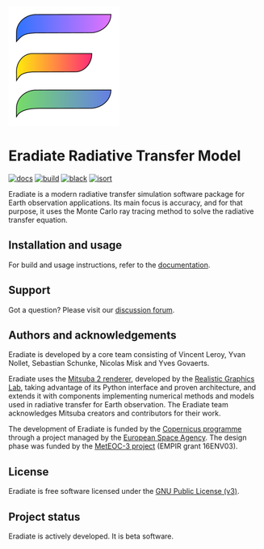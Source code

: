 ![Eradiate logo](docs/fig/eradiate-logo.svg "Eradiate — A new-generation radiative transfer simulation package")

# Eradiate Radiative Transfer Model

[![docs][rtd-badge]][rtd-url]
[![build][docker-badge]][docker-url]
[![black][black-badge]][black-url]
[![isort][isort-badge]][isort-url]

[rtd-badge]: https://img.shields.io/readthedocs/eradiate?logo=readthedocs&logoColor=white&style=flat-square
[rtd-url]: https://eradiate.readthedocs.io/en/latest/
[docker-badge]: https://img.shields.io/github/workflow/status/eradiate/eradiate/Docker%20build?label=docker&logo=docker&logoColor=white&style=flat-square
[docker-url]: https://github.com/eradiate/eradiate/actions/workflows/docker.yml
[black-badge]: https://img.shields.io/badge/code%20style-black-000000.svg?style=flat-square
[black-url]: https://github.com/psf/black/
[isort-badge]: https://img.shields.io/badge/%20imports-isort-%231674b1?style=flat-square&labelColor=ef8336
[isort-url]: https://pycqa.github.io/isort/

Eradiate is a modern radiative transfer simulation software package for Earth
observation applications. Its main focus is accuracy, and for that purpose, it
uses the Monte Carlo ray tracing method to solve the radiative transfer
equation.

## Installation and usage

For build and usage instructions, refer to the
[documentation](https://eradiate.readthedocs.org).

## Support

Got a question? Please visit our
[discussion forum](https://github.com/eradiate/eradiate/discussions).

## Authors and acknowledgements

Eradiate is developed by a core team consisting of Vincent Leroy,
Yvan Nollet, Sebastian Schunke, Nicolas Misk and Yves Govaerts.

Eradiate uses the
[Mitsuba 2 renderer](https://github.com/mitsuba-renderer/mitsuba2), developed by
the [Realistic Graphics Lab](https://rgl.epfl.ch/),
taking advantage of its Python interface and proven architecture, and extends it
with components implementing numerical methods and models used in radiative
transfer for Earth observation. The Eradiate team acknowledges Mitsuba creators
and contributors for their work.

The development of Eradiate is funded by the
[Copernicus programme](https://www.copernicus.eu/) through a project managed by
the [European Space Agency](http://www.esa.int/).
The design phase was funded by the [MetEOC-3 project](http://www.meteoc.org/)
(EMPIR grant 16ENV03).

## License

Eradiate is free software licensed under the
[GNU Public License (v3)](./LICENSE).

## Project status

Eradiate is actively developed. It is beta software.
